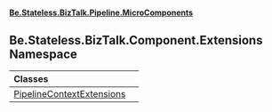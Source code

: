 #### [Be.Stateless.BizTalk.Pipeline.MicroComponents](README.md 'README')

## Be.Stateless.BizTalk.Component.Extensions Namespace

| Classes | |
| :--- | :--- |
| [PipelineContextExtensions](PipelineContextExtensions.md 'Be.Stateless.BizTalk.Component.Extensions.PipelineContextExtensions') | |
